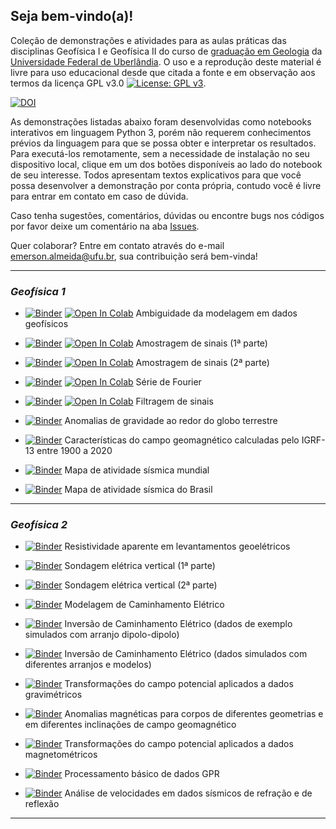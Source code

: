 ## Seja bem-vindo(a)!

Coleção de demonstrações e atividades para as aulas práticas das disciplinas Geofísica I e Geofísica II do curso de [graduação em Geologia](www.ig.ufu.br/graduacao/geologia) da [Universidade Federal de Uberlândia](https://ufu.br/). O uso e a reprodução deste material é livre para uso educacional desde que citada a fonte e em observação aos termos da licença GPL v3.0 [![License: GPL v3](https://img.shields.io/badge/License-GPLv3-blue.svg)](https://www.gnu.org/licenses/gpl-3.0).

[![DOI](https://zenodo.org/badge/335374856.svg)](https://zenodo.org/badge/latestdoi/335374856)


As demonstrações listadas abaixo foram desenvolvidas como notebooks interativos em linguagem Python 3, porém não requerem conhecimentos prévios da linguagem para que se possa obter e interpretar os resultados. Para executá-los remotamente, sem a necessidade de instalação no seu dispositivo local, clique em um dos botões disponíveis ao lado do notebook de seu interesse. Todos apresentam textos explicativos para que você possa desenvolver a demonstração por conta própria, contudo você é livre para entrar em contato em caso de dúvida.

Caso tenha sugestões, comentários, dúvidas ou encontre bugs nos códigos por favor deixe um comentário na aba [Issues](https://github.com/emrodalmeida/demoaulas/issues).

Quer colaborar? Entre em contato através do e-mail emerson.almeida@ufu.br, sua contribuição será bem-vinda!


---
### *Geofísica 1*

* [![Binder](https://mybinder.org/badge_logo.svg)](https://mybinder.org/v2/gh/emrodalmeida/daemonGeof2/main?urlpath=git-pull%3Frepo%3Dhttps%253A%252F%252Fgithub.com%252Femrodalmeida%252Fdemoaulas%26urlpath%3Dtree%252Fdemoaulas%252FGeofisica1%252Fmodelagem.ipynb%26branch%3Dsimpeg17) [![Open In Colab](https://colab.research.google.com/assets/colab-badge.svg)](https://colab.research.google.com/github/emrodalmeida/demoaulas/blob/main/Geofisica1/modelagem.ipynb) Ambiguidade da modelagem em dados geofísicos

* [![Binder](https://mybinder.org/badge_logo.svg)](https://mybinder.org/v2/gh/emrodalmeida/daemonGeof2/main?urlpath=git-pull%3Frepo%3Dhttps%253A%252F%252Fgithub.com%252Femrodalmeida%252Fdemoaulas%26urlpath%3Dtree%252Fdemoaulas%252FGeofisica1%252Famostragem_parte1.ipynb%26branch%3Dsimpeg17) [![Open In Colab](https://colab.research.google.com/assets/colab-badge.svg)](https://colab.research.google.com/github/emrodalmeida/demoaulas/blob/main/Geofisica1/amostragem_parte1.ipynb) Amostragem de sinais (1ª parte)

* [![Binder](https://mybinder.org/badge_logo.svg)](https://mybinder.org/v2/gh/emrodalmeida/daemonGeof2/main?urlpath=git-pull%3Frepo%3Dhttps%253A%252F%252Fgithub.com%252Femrodalmeida%252Fdemoaulas%26urlpath%3Dtree%252Fdemoaulas%252FGeofisica1%252Famostragem_parte2.ipynb%26branch%3Dsimpeg17) [![Open In Colab](https://colab.research.google.com/assets/colab-badge.svg)](https://colab.research.google.com/github/emrodalmeida/demoaulas/blob/main/Geofisica1/amostragem_parte2.ipynb) Amostragem de sinais (2ª parte)

* [![Binder](https://mybinder.org/badge_logo.svg)](https://mybinder.org/v2/gh/emrodalmeida/daemonGeof2/main?urlpath=git-pull%3Frepo%3Dhttps%253A%252F%252Fgithub.com%252Femrodalmeida%252Fdemoaulas%26urlpath%3Dtree%252Fdemoaulas%252FGeofisica1%252Fserie_fourier.ipynb%26branch%3Dsimpeg17) [![Open In Colab](https://colab.research.google.com/assets/colab-badge.svg)](https://colab.research.google.com/github/emrodalmeida/demoaulas/blob/main/Geofisica1/serie_fourier.ipynb) Série de Fourier

* [![Binder](https://mybinder.org/badge_logo.svg)](https://mybinder.org/v2/gh/emrodalmeida/daemonGeof2/main?urlpath=git-pull%3Frepo%3Dhttps%253A%252F%252Fgithub.com%252Femrodalmeida%252Fdemoaulas%26urlpath%3Dtree%252Fdemoaulas%252FGeofisica1%252Ffiltragem.ipynb%26branch%3Dsimpeg17) [![Open In Colab](https://colab.research.google.com/assets/colab-badge.svg)](https://colab.research.google.com/github/emrodalmeida/demoaulas/blob/main/Geofisica1/filtragem.ipynb) Filtragem de sinais

* [![Binder](https://mybinder.org/badge_logo.svg)](https://mybinder.org/v2/gh/emrodalmeida/daemonGeof2/main?urlpath=git-pull%3Frepo%3Dhttps%253A%252F%252Fgithub.com%252Femrodalmeida%252Fdemoaulas%26urlpath%3Dtree%252Fdemoaulas%252FGeofisica1%252Fanomalia_grav.ipynb%26branch%3Dsimpeg17) Anomalias de gravidade ao redor do globo terrestre

* [![Binder](https://mybinder.org/badge_logo.svg)](https://mybinder.org/v2/gh/emrodalmeida/daemonGeof2/main?urlpath=git-pull%3Frepo%3Dhttps%253A%252F%252Fgithub.com%252Femrodalmeida%252Fdemoaulas%26urlpath%3Dtree%252Fdemoaulas%252FGeofisica1%252FIGRF.ipynb%26branch%3Dsimpeg17) Características do campo geomagnético calculadas pelo IGRF-13 entre 1900 a 2020

* [![Binder](https://mybinder.org/badge_logo.svg)](https://mybinder.org/v2/gh/emrodalmeida/daemonGeof2/main?urlpath=git-pull%3Frepo%3Dhttps%253A%252F%252Fgithub.com%252Femrodalmeida%252Fdemoaulas%26urlpath%3Dtree%252Fdemoaulas%252FGeofisica1%252Fsismos_usgs.ipynb%26branch%3Dsimpeg17) Mapa de atividade sísmica mundial

* [![Binder](https://mybinder.org/badge_logo.svg)](https://mybinder.org/v2/gh/emrodalmeida/daemonGeof2/main?urlpath=git-pull%3Frepo%3Dhttps%253A%252F%252Fgithub.com%252Femrodalmeida%252Fdemoaulas%26urlpath%3Dtree%252Fdemoaulas%252FGeofisica1%252Fsismos_rsbr.ipynb%26branch%3Dsimpeg17) Mapa de atividade sísmica do Brasil


---
### *Geofísica 2*

* [![Binder](https://mybinder.org/badge_logo.svg)](https://mybinder.org/v2/gh/emrodalmeida/daemonGeof2/main?urlpath=git-pull%3Frepo%3Dhttps%253A%252F%252Fgithub.com%252Femrodalmeida%252Fdemoaulas%26urlpath%3Dtree%252Fdemoaulas%252FGeofisica2%252Frho_aparente.ipynb%26branch%3Dsimpeg17) Resistividade aparente em levantamentos geoelétricos

* [![Binder](https://mybinder.org/badge_logo.svg)](https://mybinder.org/v2/gh/emrodalmeida/daemonGeof2/main?urlpath=git-pull%3Frepo%3Dhttps%253A%252F%252Fgithub.com%252Femrodalmeida%252Fdemoaulas%26urlpath%3Dtree%252Fdemoaulas%252FGeofisica2%252Fsev_parte1.ipynb%26branch%3Dsimpeg17) Sondagem elétrica vertical (1ª parte)

* [![Binder](https://mybinder.org/badge_logo.svg)](https://mybinder.org/v2/gh/emrodalmeida/daemonGeof2/main?urlpath=git-pull%3Frepo%3Dhttps%253A%252F%252Fgithub.com%252Femrodalmeida%252Fdemoaulas%26urlpath%3Dtree%252Fdemoaulas%252FGeofisica2%252Fsev_parte2.ipynb%26branch%3Dsimpeg17) Sondagem elétrica vertical (2ª parte)

* [![Binder](https://mybinder.org/badge_logo.svg)](https://mybinder.org/v2/gh/emrodalmeida/daemonGeof2/main?urlpath=git-pull%3Frepo%3Dhttps%253A%252F%252Fgithub.com%252Femrodalmeida%252Fdemoaulas%26urlpath%3Dtree%252Fdemoaulas%252FGeofisica2%252Fnotebook_modelagem_ce.ipynb%26branch%3Dsimpeg17) Modelagem de Caminhamento Elétrico

* [![Binder](https://mybinder.org/badge_logo.svg)](https://mybinder.org/v2/gh/emrodalmeida/daemonGeof2/main?urlpath=git-pull%3Frepo%3Dhttps%253A%252F%252Fgithub.com%252Femrodalmeida%252Fdemoaulas%26urlpath%3Dtree%252Fdemoaulas%252FGeofisica2%252Fnotebook_inversao_ce.ipynb%26branch%3Dsimpeg17) Inversão de Caminhamento Elétrico (dados de exemplo simulados com arranjo dipolo-dipolo)

* [![Binder](https://mybinder.org/badge_logo.svg)](https://mybinder.org/v2/gh/emrodalmeida/daemonGeof2/main?urlpath=git-pull%3Frepo%3Dhttps%253A%252F%252Fgithub.com%252Femrodalmeida%252Fdemoaulas%26urlpath%3Dtree%252Fdemoaulas%252FGeofisica2%252Fnotebook_modinv_ce.ipynb%26branch%3Dsimpeg17) Inversão de Caminhamento Elétrico (dados simulados com diferentes arranjos e modelos)

* [![Binder](https://mybinder.org/badge_logo.svg)](https://mybinder.org/v2/gh/emrodalmeida/daemonGeof2/main?urlpath=git-pull%3Frepo%3Dhttps%253A%252F%252Fgithub.com%252Femrodalmeida%252Fdemoaulas%26urlpath%3Dtree%252Fdemoaulas%252FGeofisica2%252Fgravimetria.ipynb%26branch%3Dsimpeg17) Transformações do campo potencial aplicados a dados gravimétricos

* [![Binder](https://mybinder.org/badge_logo.svg)](https://mybinder.org/v2/gh/emrodalmeida/daemonGeof2/main?urlpath=git-pull%3Frepo%3Dhttps%253A%252F%252Fgithub.com%252Femrodalmeida%252Fdemoaulas%26urlpath%3Dtree%252Fdemoaulas%252FGeofisica2%252Fmagnetometria_parte01.ipynb%26branch%3Dsimpeg17) Anomalias magnéticas para corpos de diferentes geometrias e em diferentes inclinações de campo geomagnético

* [![Binder](https://mybinder.org/badge_logo.svg)](https://mybinder.org/v2/gh/emrodalmeida/daemonGeof2/main?urlpath=git-pull%3Frepo%3Dhttps%253A%252F%252Fgithub.com%252Femrodalmeida%252Fdemoaulas%26urlpath%3Dtree%252Fdemoaulas%252FGeofisica2%252Fmagnetometria_parte02.ipynb%26branch%3Dsimpeg17) Transformações do campo potencial aplicados a dados magnetométricos

* [![Binder](https://mybinder.org/badge_logo.svg)](https://mybinder.org/v2/gh/emrodalmeida/daemonGeof2/main?urlpath=git-pull%3Frepo%3Dhttps%253A%252F%252Fgithub.com%252Femrodalmeida%252Fdemoaulas%26urlpath%3Dtree%252Fdemoaulas%252FGeofisica2%252Fgpr.ipynb%26branch%3Dsimpeg17) Processamento básico de dados GPR

* [![Binder](https://mybinder.org/badge_logo.svg)](https://mybinder.org/v2/gh/emrodalmeida/daemonGeof2/main?urlpath=git-pull%3Frepo%3Dhttps%253A%252F%252Fgithub.com%252Femrodalmeida%252Fdemoaulas%26urlpath%3Dtree%252Fdemoaulas%252FGeofisica2%252Fsismica_velocidade.ipynb%26branch%3Dsimpeg17) Análise de velocidades em dados sísmicos de refração e de reflexão

---